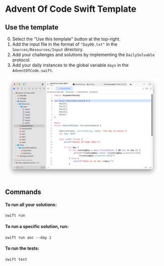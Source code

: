 # Advent Of Code Swift Template
## Use the template
0. Select the "Use this template" button at the top-right.
1. Add the input file in the format of `"Day00.txt"` in the `Sources/Resources/Input` directory.
2. Add your challenges and solutions by implementing the `DailySolvable` protocol.
3. Add your daily instances to the global variable `days` in the `AdventOfCode.swift`.

![Screenshot](.github/images/screenshot.png?raw=true)

## Commands
#### To run all your solutions:
```
swift run
```
#### To run a specific solution, run:
```
swift run aoc --day 1
```
#### To run the tests:
```
swift test
```
